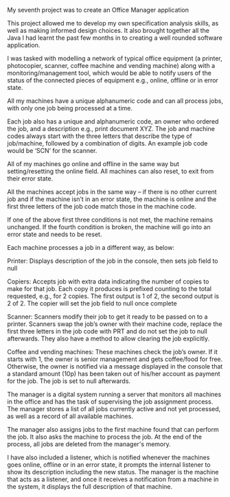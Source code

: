 My seventh project was to create an Office Manager application 

This project allowed me to develop my own specification analysis skills, as well as making informed design choices. It also brought together all the Java I had learnt the past few months in to creating a well rounded software application.

I was tasked with modelling a network of typical office equipment (a printer, photocopier, scanner, coffee machine and vending machine) along with a monitoring/management tool, which would be able to notify users of the status of the connected pieces of equipment e.g., online, offline or in error state.  

All my machines have a unique alphanumeric code and can all process jobs, with only one job being processed at a time. 

Each job also has a unique and alphanumeric code, an owner who ordered the job, and a description e.g., print document XYZ. The job and machine codes always start with the three letters that describe the type of job/machine, followed by a combination of digits. An example job code would be ‘SCN’ for the scanner. 

All of my machines go online and offline in the same way but setting/resetting the online field. All machines can also reset, to exit from their error state. 

All the machines accept jobs in the same way – if there is no other current job and if the machine isn’t in an error state, the machine is online and the first three letters of the job code match those in the machine code. 

If one of the above first three conditions is not met, the machine remains unchanged. If the fourth condition is broken, the machine will go into an error state and needs to be reset. 

Each machine processes a job in a different way, as below:

Printer: Displays description of the job in the console, then sets job field to null

Copiers: Accepts job with extra data indicating the number of copies to make for that job. Each copy it produces is prefixed counting to the total requested, e.g., for 2 copies. The first output is 1 of 2, the second output is 2 of 2. The copier will set the job field to null once complete 

Scanner: Scanners modify their job to get it ready to be passed on to a printer. Scanners swap the job’s owner with their machine code, replace the first three letters in the job code with PRT and do not set the job to null afterwards. They also have a method to allow clearing the job explicitly.

Coffee and vending machines: These machines check the job’s owner. If it starts with 1, the owner is senior management and gets coffee/food for free. Otherwise, the owner is notified via a message displayed in the console that a standard amount (10p) has been taken out of his/her account as payment for the job. The job is set to null afterwards.

The manager is a digital system running a server that monitors all machines in the office and has the task of supervising the job assignment process. The manager stores a list of all jobs currently active and not yet processed, as well as a record of all available machines. 

The manager also assigns jobs to the first machine found that can perform the job. It also asks the machine to process the job. At the end of the process, all jobs are deleted from the manager's memory. 

I have also included a listener, which is notified whenever the machines goes online, offline or in an error state, it prompts the internal listener to show its description including the new status. The manager is the machine that acts as a listener, and once it receives a notification from a machine in the system, it displays the full description of that machine. 
